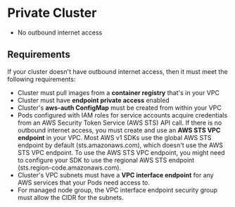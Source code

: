 # Private Cluster
- No outbound internet access

## Requirements
If your cluster doesn't have outbound internet access, then it must meet the following requirements:
- Cluster must pull images from a **container registry** that's in your VPC
- Cluster must have **endpoint private access** enabled
- Cluster's **aws-auth ConfigMap** must be created from within your VPC
- Pods configured with IAM roles for service accounts acquire credentials from an AWS Security Token Service (AWS STS) API call. If there is no outbound internet access, you must create and use an **AWS STS VPC endpoint** in your VPC. Most AWS v1 SDKs use the global AWS STS endpoint by default (sts.amazonaws.com), which doesn't use the AWS STS VPC endpoint. To use the AWS STS VPC endpoint, you might need to configure your SDK to use the regional AWS STS endpoint (sts.region-code.amazonaws.com).
- Cluster's VPC subnets must have a **VPC interface endpoint** for any AWS services that your Pods need access to.
- For managed node group, the VPC interface endpoint security group must allow the CIDR for the subnets.
